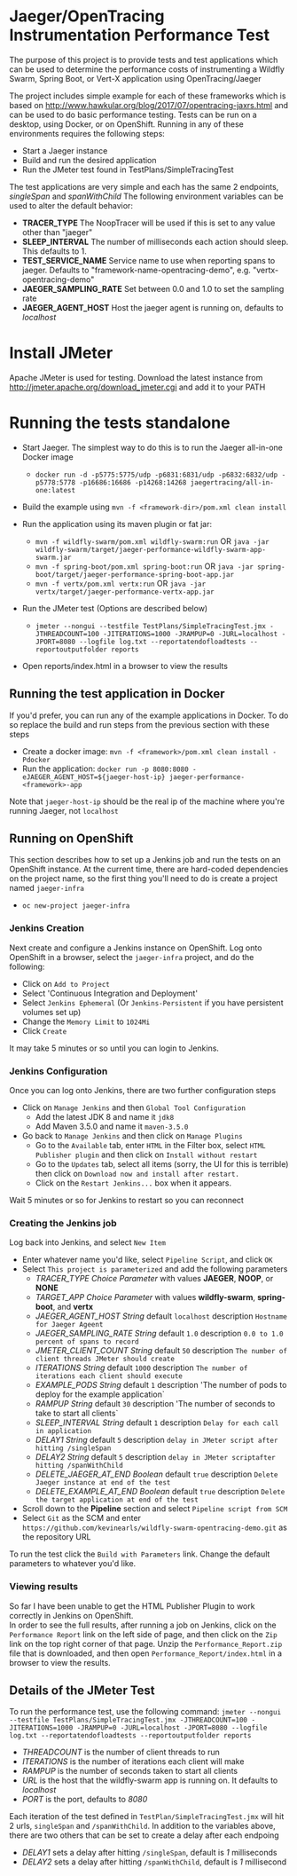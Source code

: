 # Jaeger/OpenTracing Instrumentation Performance Test

The purpose of this project is to provide tests and test applications which can be used to determine the performance 
costs of instrumenting a Wildfly Swarm, Spring Boot, or Vert-X application using OpenTracing/Jaeger

The project includes simple example for each of these frameworks which is based on 
http://www.hawkular.org/blog/2017/07/opentracing-jaxrs.html and can be used to do 
basic performance testing.  Tests can be run on a desktop, using Docker, or on OpenShift.  Running in any of 
these environments requires the following steps:

+ Start a Jaeger instance
+ Build and run the desired application
+ Run the JMeter test found in TestPlans/SimpleTracingTest

The test applications are very simple and each has the same 2 endpoints, *singleSpan* and *spanWithChild*  The following 
environment variables can be used to alter the default behavior:
                                             
+ **TRACER_TYPE** The NoopTracer will be used if this is set to any value other than "jaeger"
+ **SLEEP_INTERVAL** The number of milliseconds each action should sleep.  This defaults to 1.
+ **TEST_SERVICE_NAME** Service name to use when reporting spans to jaeger.  Defaults to "framework-name-opentracing-demo", e.g. "vertx-opentracing-demo"
+ **JAEGER_SAMPLING_RATE** Set between 0.0 and 1.0 to set the sampling rate
+ **JAEGER_AGENT_HOST** Host the jaeger agent is running on, defaults to _localhost_

# Install JMeter
Apache JMeter is used for testing.  Download the latest instance from http://jmeter.apache.org/download_jmeter.cgi and add it to your PATH

# Running the tests standalone

+ Start Jaeger.  The simplest way to do this is to run the Jaeger all-in-one Docker image
   + `docker run -d -p5775:5775/udp -p6831:6831/udp -p6832:6832/udp -p5778:5778 -p16686:16686 -p14268:14268 jaegertracing/all-in-one:latest`
+ Build the example using `mvn -f <framework-dir>/pom.xml clean install`
+ Run the application using its maven plugin or fat jar:
    + `mvn -f wildfly-swarm/pom.xml wildfly-swarm:run` OR `java -jar wildfly-swarm/target/jaeger-performance-wildfly-swarm-app-swarm.jar `
    + `mvn -f spring-boot/pom.xml spring-boot:run` OR `java -jar spring-boot/target/jaeger-performance-spring-boot-app.jar`
    + `mvn -f vertx/pom.xml vertx:run` OR `java -jar vertx/target/jaeger-performance-vertx-app.jar `

+ Run the JMeter test  (Options are described below) 
    + `jmeter --nongui --testfile TestPlans/SimpleTracingTest.jmx -JTHREADCOUNT=100 -JITERATIONS=1000 -JRAMPUP=0 -JURL=localhost -JPORT=8080 --logfile log.txt --reportatendofloadtests --reportoutputfolder reports`
+ Open reports/index.html in a browser to view the results             

## Running the test application in Docker

If you'd prefer, you can run any of the example applications in Docker.  To do so replace the build
and run steps from the previous section with these steps

+ Create a docker image: `mvn -f <framework>/pom.xml clean install -Pdocker`
+ Run the application: `docker run -p 8080:8080 -eJAEGER_AGENT_HOST=${jaeger-host-ip} jaeger-performance-<framework>-app`

Note that `jaeger-host-ip` should be the real ip of the machine where you're running Jaeger, not `localhost`

## Running on OpenShift

This section describes how to set up a Jenkins job and run the tests on an OpenShift instance.  At the
current time, there are hard-coded dependencies on the project name, so the first thing you'll need to
do is create a project named `jaeger-infra`

+ `oc new-project jaeger-infra`

### Jenkins Creation

Next create and configure a Jenkins instance on OpenShift.  Log onto OpenShift in a browser, 
select the `jaeger-infra` project, and do the following:

+ Click on `Add to Project`
+ Select 'Continuous Integration and Deployment'
+ Select `Jenkins Ephemeral` (Or `Jenkins-Persistent` if you have persistent volumes set up)
+ Change the `Memory Limit` to `1024Mi`
+ Click `Create`

It may take 5 minutes or so until you can login to Jenkins.

### Jenkins Configuration

Once you can log onto Jenkins, there are two further configuration steps

+ Click on `Manage Jenkins` and then `Global Tool Configuration`
    + Add the latest JDK 8 and name it `jdk8`
    + Add Maven 3.5.0 and name it `maven-3.5.0`
+ Go back to `Manage Jenkins` and then click on `Manage Plugins`
    + Go to the `Available` tab, enter `HTML` in the Filter box, select `HTML Publisher plugin` and 
    then click on `Install without restart`
    + Go to the `Updates` tab, select all items (sorry, the UI for this is terrible) then click on 
    `Download now and install after restart.`
    + Click on the `Restart Jenkins...` box when it appears.  
    
Wait 5 minutes or so for Jenkins to restart so you can reconnect

### Creating the Jenkins job

Log back into Jenkins, and select `New Item`

+ Enter whatever name you'd like, select `Pipeline Script`, and click `OK`
+ Select `This project is parameterized` and add the following parameters
    + *TRACER_TYPE* _Choice Parameter_ with values **JAEGER**, **NOOP**, or **NONE**
    + *TARGET_APP* _Choice Parameter_ with values **wildfly-swarm**, **spring-boot**, and **vertx**
    + *JAEGER_AGENT_HOST* _String_ default `localhost` description `Hostname for Jaeger Ageent`
    + *JAEGER_SAMPLING_RATE* _String_ default `1.0` description `0.0 to 1.0 percent of spans to record`
    + *JMETER_CLIENT_COUNT* _String_ default `50`  description `The number of client threads JMeter should create`
    + *ITERATIONS* _String_ default `1000` description `The number of iterations each client should execute`
    + *EXAMPLE_PODS* _String_ default `1` description 'The number of pods to deploy for the example application`
    + *RAMPUP* _String_ default `30` description 'The number of seconds to take to start all clients`
    * *SLEEP_INTERVAL* _String_ default `1` description `Delay for each call in application`
    + *DELAY1* _String_ default `5` description `delay in JMeter script after hitting /singleSpan`
    + *DELAY2* _String_ default `5` description `delay in JMeter scriptafter hitting /spanWithChild`
    + *DELETE_JAEGER_AT_END* _Boolean_ default `true` description `Delete Jaeger instance at end of the test`
    + *DELETE_EXAMPLE_AT_END* _Boolean_ default `true` description `Delete the target application at end of the test`
+ Scroll down to the **Pipeline** section and select `Pipeline script from SCM`
+ Select `Git` as the SCM and enter `https://github.com/kevinearls/wildfly-swarm-opentracing-demo.git` as 
the repository URL

To run the test click the `Build with Parameters` link.  Change the default parameters to whatever you'd like.

### Viewing results

So far I have been unable to get the HTML Publisher Plugin to work correctly in Jenkins on OpenShift.  
In order to see the full results, after running a job on Jenkins, click on the 
`Performance Report` link on the left side of page, and then click on the `Zip` link on the top
right corner of that page.  Unzip the `Performance_Report.zip` file that is downloaded, and then
open `Performance_Report/index.html` in a browser to view the results.

## Details of the JMeter Test

To run the performance test, use the following command: 
    `jmeter --nongui --testfile TestPlans/SimpleTracingTest.jmx -JTHREADCOUNT=100 -JITERATIONS=1000 -JRAMPUP=0 -JURL=localhost -JPORT=8080 --logfile log.txt --reportatendofloadtests --reportoutputfolder reports`
        
+ *THREADCOUNT* is the number of client threads to run
+ *ITERATIONS* is the number of iterations each client will make
+ *RAMPUP* is the number of seconds taken to start all clients
+ *URL* is the host that the wildfly-swarm app is running on.  It defaults to *localhost*
+ *PORT* is the port, defaults to *8080*

Each iteration of the test defined in `TestPlan/SimpleTracingTest.jmx` will hit 2 urls, `singleSpan`
and `/spanWithChild`.  In addition to the variables above, there are two others that can be set to create a delay after each endpoing
+ *DELAY1* sets a delay after hitting `/singleSpan`, default is *1* milliseconds
+ *DELAY2* sets a delay after hitting `/spanWithChild`, default is *1* millisecond




 